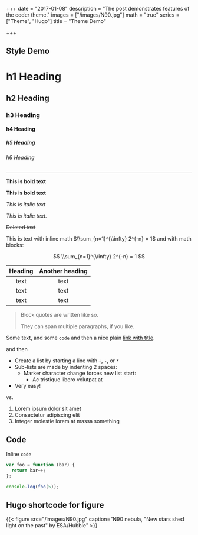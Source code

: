 +++
date = "2017-01-08"
description = "The post demonstrates features of the coder theme."
images = ["/images/N90.jpg"]
math = "true"
series = ["Theme", "Hugo"]
title = "Theme Demo"

+++
## Style Demo

# h1 Heading

## h2 Heading

### h3 Heading

#### h4 Heading

##### h5 Heading

###### h6 Heading

***

**This is bold text**

**This is bold text**

_This is italic text_

_This is italic text._ 

~~Deleted text~~

This is text with inline math $\\sum_{n=1}^{\\infty} 2^{-n} = 1$ and with math blocks:

$$
\\sum_{n=1}^{\\infty} 2^{-n} = 1
$$

| Heading | Another heading |
| :---: | :---: |
| text | text |
| text | text |
| text | text |

> Block quotes are
> written like so.
>
> They can span multiple paragraphs,
> if you like.

Some text, and some `code` and then a nice plain [link with title](https://github.com/davidhampgonsalves/davidhampgonsalves.com-hugo "title text!").

and then

* Create a list by starting a line with `+`, `-`, or `*`
* Sub-lists are made by indenting 2 spaces:
  * Marker character change forces new list start:
    * Ac tristique libero volutpat at
* Very easy!

vs.

1. Lorem ipsum dolor sit amet
2. Consectetur adipiscing elit
3. Integer molestie lorem at massa something

## Code

Inline `code`

``` js
var foo = function (bar) {
  return bar++;
};

console.log(foo(5));
```

## Hugo shortcode for figure

{{< figure src="/images/N90.jpg" caption="N90 nebula, "New stars shed light on the past" by ESA/Hubble" >}}